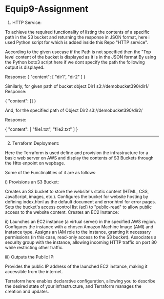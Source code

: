 # Equip9-Assignment

1) HTTP Service:

 To achieve the required functionality of listing the contents of a specific path in the S3 bucket and returning the response in JSON format,
 here i used Python script for which is added inside this Repo "HTTP service".

 According to the given usecase if the Path is not specified then the "Top level content of the bucket is displayed as it is in the JSON format
 By using the Python boto3 script here if we dont specify the path the following output is displayed.

 Response:
 {
    "content": [
        "dir1",
        "dir2"
    ]
}

Similarly, for given path of bucket object Dir1 s3://demobucket390/dir1/
Response:

{
    "content": []
}


And, for the specified path of Object Dir2 s3://demobucket390/dir2/

Response:

 {
    "content": [
        "file1.txt",
        "file2.txt"
    ]
}


___________________________________________________________________________________________________________________________________________________________________________________________________



2) Terraform Deployment:

Here the Terraform is used define and provision the infrastructure for a basic web server on AWS and display the contents of S3 Buckets through the Htto enpoint on wepbage.

 Some of the Functinalities of it are as follows:

i) Provisions an S3 Bucket:

Creates an S3 bucket to store the website's static content (HTML, CSS, JavaScript, images, etc.).
Configures the bucket for website hosting by defining index.html as the default document and error.html for error pages.
Sets the bucket's access control list (acl) to "public-read" to allow public access to the website content.
Creates an EC2 Instance:

ii) Launches an EC2 instance (a virtual server) in the specified AWS region.
Configures the instance with a chosen Amazon Machine Image (AMI) and instance type.
Assigns an IAM role to the instance, granting it necessary permissions (in this case, read-only access to the S3 bucket).
Associates a security group with the instance, allowing incoming HTTP traffic on port 80 while restricting other traffic.

iii) Outputs the Public IP:

Provides the public IP address of the launched EC2 instance, making it accessible from the internet.

Terraform here enables declarative configuration, allowing you to describe the desired state of your infrastructure, and Terraform manages the creation and updates.

